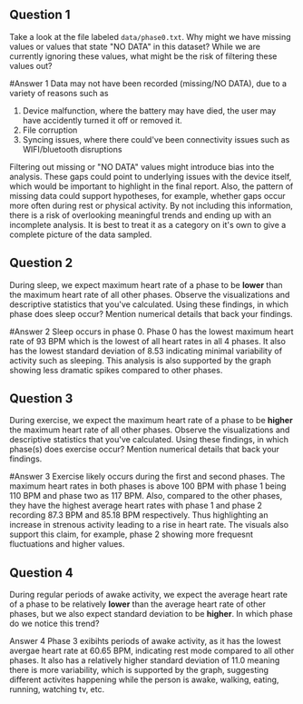 ## Question 1

Take a look at the file labeled `data/phase0.txt`. Why might we have missing values or values that state "NO DATA" in this dataset? While we are currently ignoring these values, what might be the risk of filtering these values out?

#Answer 1
Data may not have been recorded (missing/NO DATA), due to a variety of reasons such as 
1. Device malfunction, where the battery may have died, the user may have accidently turned it off or removed it. 
2. File corruption 
3. Syncing issues, where there could've been connectivity issues such as WIFI/bluetooth disruptions 

Filtering out missing or "NO DATA" values might introduce bias into the analysis. These gaps could point to underlying issues with the device itself, which would be important to highlight in the final report. Also, the pattern of missing data could support hypotheses, for example, whether gaps occur more often during rest or physical activity. By not including this information, there is a risk of overlooking meaningful trends and ending up with an incomplete analysis. It is best to treat it as a category on it's own to give a complete picture of the data sampled.  


## Question 2

During sleep, we expect maximum heart rate of a phase to be **lower** than the maximum heart rate of all other phases. Observe the visualizations and descriptive statistics that you've calculated. Using these findings, in which phase does sleep occur? Mention numerical details that back your findings.

#Answer 2 
Sleep occurs in phase 0. Phase 0 has the lowest maximum heart rate of 93 BPM which is the lowest of all heart rates in all 4 phases. It also has the lowest standard deviation of 8.53 indicating minimal variability of activity such as sleeping. This analysis is also supported by the graph showing less dramatic spikes compared to other phases.  

## Question 3

During exercise, we expect the maximum heart rate of a phase to be **higher** the maximum heart rate of all other phases. Observe the visualizations and descriptive statistics that you've calculated. Using these findings, in which phase(s) does exercise occur? Mention numerical details that back your findings. 

#Answer 3 
Exercise likely occurs during the first and second phases. The maximum heart rates in both phases is above 100 BPM with phase 1 being 110 BPM and phase two as 117 BPM. Also, compared to the other phases, they have the highest average heart rates with phase 1 and phase 2 recording 87.3 BPM and 85.18 BPM respectively. Thus highlighting an increase in strenous activity leading to a rise in heart rate. The visuals also support this claim, for example, phase 2 showing more frequesnt fluctuations and higher values. 


## Question 4

During regular periods of awake activity, we expect the average heart rate of a phase to be relatively **lower** than the average heart rate of other phases, but we also expect standard deviation to be **higher**. In which phase do we notice this trend?

Answer 4 
Phase 3 exibihts periods of awake activity, as it has the lowest avergae heart rate at 60.65 BPM, indicating rest mode compared to all other phases. It also has a relatively higher standard deviation of 11.0 meaning there is more variability, which is supported by the graph, suggesting different activites happening while the person is awake, walking, eating, running, watching tv, etc. 